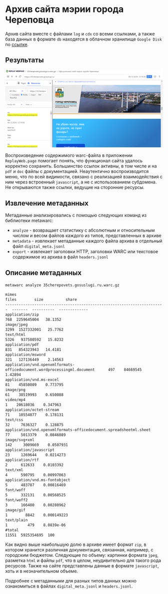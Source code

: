 # Архив сайта мэрии города Череповца

Архив сайта вместе с файлами `log` и `cdx` со всеми ссылками, а также база данных в формате `db` находятся в облачном хранилище `Google Disk` по [ссылке](https://drive.google.com/drive/folders/1uH1KuP8q3-gNsYItq9Zvz6l5vuZMpYCI).

## Результаты
![](https://github.com/rommap/archives_Vologda/blob/main/35cherpovets.gosuslugi.ru/Replay_Cherepovets.png)

Воспроизведение содержимого warc-файла в приложении `ReplayWeb.page` помогает понять, что функционал сайта удалось корректно сохранить. Большинство ссылок активны, в том числе и на `pdf` и `doc` файлы с документацией. Неаутентично воспроизводится меню, что по всей видимости, связано с реализацией взаимодействия с ним через встроенный `javascript`, а не с использованием субдомена. Не открываются также ссылки, ведущие на сторонние ресурсы.

## Извлечение метаданных
Метаданные анализировались с помощью следующих команд из библиотеки metawarc:
+ `analyze` - возвращает статистику с абсолютным и относительным числом и весом файлов каждого из типов, представленных в архиве
+ `metadata` - извлекает метаданные каждого файла архива в отдельный файл `digital_meta.jsonl`
+ `export` - извлекает заголовки HTTP, заголовки WARC или текстовое содержимое из архива в файл `headers.jsonl`

## Описание метаданных
`metawarc analyze 35cherepovets.gosuslugi.ru.warc.gz`

```
mimes                                                                      files        size          share
-----------------------------------------------------------------------  -------  ----------  -------------
application/zip                                                              768  2259645004   38.1352     
image/jpeg                                                                  3299  1527332001   25.7762     
text/html                                                                   5326   937580592   15.8232     
application/pdf                                                              831   854323943   14.4181     
application/msword                                                           321   127136449    2.14563    
application/vnd.openxmlformats-officedocument.wordprocessingml.document      497    84669545    1.42894    
application/vnd.ms-excel                                                      81    45850089    0.773795   
image/png                                                                     61    38519993    0.650088   
video/mp4                                                                      1    20618036    0.347963   
application/octet-stream                                                      71    10554877    0.178131   
text/css                                                                      32     7636327    0.128875      
application/vnd.openxmlformats-officedocument.spreadsheetml.sheet             77     5013379    0.0846089     
image/svg+xml                                                                142     3009669    0.0507931     
application/javascript                                                        23     1269644    0.0214273     
application/rtf                                                                2      612633    0.0103392     
text/xml                                                                       4      590795    0.00997063    
application/vnd.ms-fontobject                                                  5      483787    0.00816469    
font/woff                                                                      5      332131    0.00560525    
font/woff2                                                                     3      166480    0.00280962    
image/gif                                                                      1        8842    0.000149223   
text/plain                                                                     1         479    8.0839e-06    
#total                                                                     11551  5925354695  100

```

Как видно выше наибольшую долю в архиве имеет формат `zip`, в котором хранится различная документация, связанная, например, с городским бюджетом. Следующие по объему: картинки формата `jpeg`, разметка `html` и файлы `pdf`, что в целом, неудивительно для такого рода ресурсов. Также на сайте представлены данные в формате `javascript`, хоть и в незначительном объеме.

Подробнее с метаданными для разных типов данных можно ознакомиться в файлах `digital_meta.jsonl` и `headers.jsonl`.
